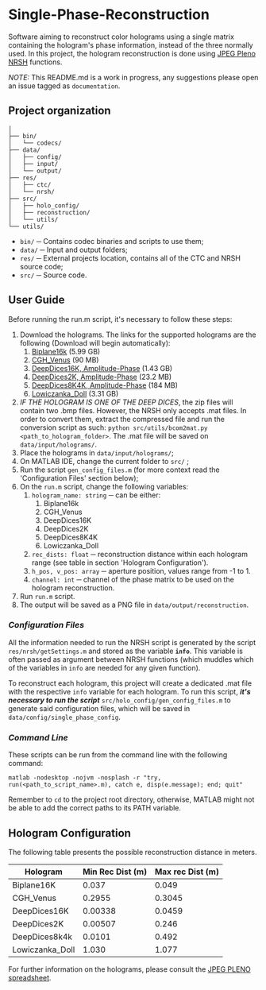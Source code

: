 # Single-Phase-Reconstruction

Software aiming to reconstruct color holograms using a single matrix containing the hologram's phase information, instead of the three normally used. In this project, the hologram reconstruction is done using [JPEG Pleno NRSH](https://gitlab.com/wg1/jpeg-pleno-nrsh) functions.

*NOTE:* This README.md is a work in progress, any suggestions please open an issue tagged as `documentation`.

## Project organization

```
│
├── bin/
│   └── codecs/
├── data/
│   ├── config/
│   ├── input/
│   └── output/
├── res/
│   ├── ctc/
│   └── nrsh/
├── src/
│   ├── holo_config/
│   ├── reconstruction/
│   └── utils/
└── utils/
```

- `bin/` ─ Contains codec binaries and scripts to use them;
- `data/` ─ Input and output folders;
- `res/` ─ External projects location, contains all of the CTC and NRSH source code;
- `src/` ─ Source code.

## User Guide

Before running the run.m script, it's necessary to follow these steps:
1. Download the holograms. The links for the supported holograms are the following (Download will begin automatically):
	1. [Biplane16k](http://ds.erc-interfere.eu/downloads/dataset3/CGH_Biplane16k_rgb.mat) (5.99 GB)
	2. [CGH_Venus](http://ds.erc-interfere.eu/downloads/dataset3/CGH_Venus.zip) (90 MB)
	3. [DeepDices16K, Amplitude-Phase](https://hologram-repository.labs.b-com.com/store/dices16k/dices16k-AP.zip) (1.43 GB)
	4. [DeepDices2K, Amplitude-Phase](https://hologram-repository.labs.b-com.com/store/deepDices2k/deepDices2k-AP.zip) (23.2 MB)
	5. [DeepDices8K4K, Amplitude-Phase](https://hologram-repository.labs.b-com.com/store/deepDices8k4k/deepDices8k4k-AP.zip) (184 MB)
	6. [Lowiczanka_Doll](http://plenodb.jpeg.org/holo/WUT/WUT_color_digital_on-axis_holograms.tar.gz) (3.31 GB)
2. *IF THE HOLOGRAM IS ONE OF THE DEEP DICES*, the zip files will contain two .bmp files. However, the NRSH only accepts .mat files. In order to convert them, extract the compressed file and run the conversion script as such: ```python src/utils/bcom2mat.py <path_to_hologram_folder>```. The .mat file will be saved on `data/input/holograms/`.
3. Place the holograms in `data/input/holograms/`;
4. On MATLAB IDE, change the current folder to  `src/` ;
5. Run the script `gen_config_files.m` (for more context read the 'Configuration Files' section below);
6. On the `run.m` script, change the following variables:
	1. `hologram_name: string` ─ can be either:
		1. Biplane16k
		2. CGH_Venus
		3. DeepDices16K
		4. DeepDices2K
		5. DeepDices8K4K
		6. Lowiczanka_Doll
	2. `rec_dists: float` ─ reconstruction distance within each hologram range (see table in section 'Hologram Configuration').
	3. `h_pos, v_pos: array` ─ aperture position, values range from -1 to 1.
	4. `channel: int` ─ channel of the phase matrix to be used on the hologram reconstruction.
7. Run `run.m` script.
8. The output will be saved as a PNG file in `data/output/reconstruction`.

### *Configuration Files*
All the information needed to run the NRSH script is generated by the script `res/nrsh/getSettings.m` and stored as the variable **`info`**. This variable is often passed as argument between NRSH functions (which muddles which of the variables in `info` are needed for any given function).

To reconstruct each hologram, this project will create a dedicated .mat file with the
respective `info` variable for each hologram. To run this script, ***it's necessary to run the script*** `src/holo_config/gen_config_files.m` to generate said configuration files, which will be saved in `data/config/single_phase_config`.

### *Command Line*
These scripts can be run from the command line with the following command:
```
matlab -nodesktop -nojvm -nosplash -r "try, run(<path_to_script_name>.m), catch e, disp(e.message); end; quit"
```
Remember to `cd` to the project root directory, otherwise, MATLAB might not be able to add the correct paths to its PATH variable.

## Hologram Configuration

The following table presents the possible reconstruction distance in meters.

| Hologram        | Min Rec Dist (m) | Max rec Dist (m) |
|-----------------|------------------|------------------|
| Biplane16K      | 0.037            | 0.049            |
| CGH_Venus       | 0.2955           | 0.3045           |
| DeepDices16K    | 0.00338          | 0.0459           |
| DeepDices2K     | 0.00507          | 0.246            |
| DeepDices8k4k   | 0.0101           | 0.492            |
| Lowiczanka_Doll | 1.030            | 1.077            |

For further information on the holograms, please consult the [JPEG PLENO spreadsheet](https://docs.google.com/spreadsheets/d/17YW4iS6HQEK7-fUA91i0IiwhleaqMjAI7HWX3NwkZyE/edit#gid=0).
